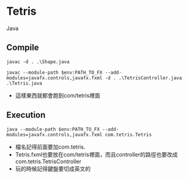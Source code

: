 # Tetris
Java
## Compile
```
javac -d . .\Shape.java
```
```
javac --module-path $env:PATH_TO_FX --add-modules=javafx.controls,javafx.fxml -d . .\TetrisController.java .\Tetris.java
```
* 這樣東西就都會跑到com/tetris裡面

## Execution
```
java --module-path $env:PATH_TO_FX --add-modules=javafx.controls,javafx.fxml com.tetris.Tetris
```
* 檔名記得前面要加com.tetris.
* Tetris.fxml也要放在com/tetris裡面，而且controller的路徑也要改成com.tetris.TetrisController
* 玩的時候記得鍵盤要切成英文的
